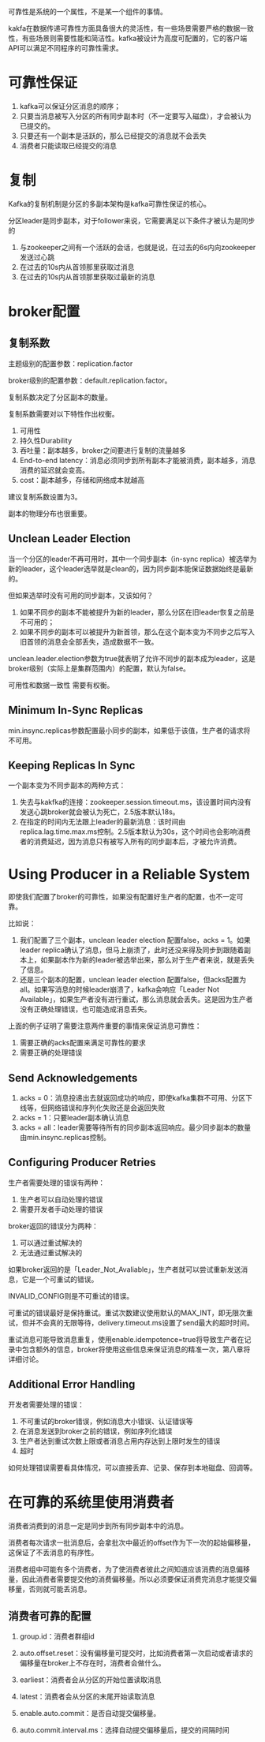 可靠性是系统的一个属性，不是某一个组件的事情。

kakfa在数据传递可靠性方面具备很大的灵活性，有一些场景需要严格的数据一致性，有些场景则需要性能和简洁性。kafka被设计为高度可配置的，它的客户端API可以满足不同程序的可靠性需求。

# 可靠性保证

1. kafka可以保证分区消息的顺序；
2. 只要当消息被写入分区的所有同步副本时（不一定要写入磁盘），才会被认为已提交的。
3. 只要还有一个副本是活跃的，那么已经提交的消息就不会丢失
4. 消费者只能读取已经提交的消息

# 复制

Kafka的复制机制是分区的多副本架构是kafka可靠性保证的核心。

分区leader是同步副本，对于follower来说，它需要满足以下条件才被认为是同步的

1. 与zookeeper之间有一个活跃的会话，也就是说，在过去的6s内向zookeeper发送过心跳
2. 在过去的10s内从首领那里获取过消息
3. 在过去的10s内从首领那里获取过最新的消息

# broker配置

## 复制系数

主题级别的配置参数：replication.factor

broker级别的配置参数：default.replication.factor。

复制系数决定了分区副本的数量。

复制系数需要对以下特性作出权衡。

1. 可用性
2. 持久性Durability
3. 吞吐量：副本越多，broker之间要进行复制的流量越多
4. End-to-end latency：消息必须同步到所有副本才能被消费，副本越多，消息消费的延迟就会变高。
5. cost：副本越多，存储和网络成本就越高



建议复制系数设置为3。

副本的物理分布也很重要。

## Unclean Leader Election

当一个分区的leader不再可用时，其中一个同步副本（in-sync replica）被选举为新的leader，这个leader选举就是clean的，因为同步副本能保证数据始终是最新的。

但如果选举时没有可用的同步副本，又该如何？

1. 如果不同步的副本不能被提升为新的leader，那么分区在旧leader恢复之前是不可用的；
2. 如果不同步的副本可以被提升为新首领，那么在这个副本变为不同步之后写入旧首领的消息会全部丢失，造成数据不一致。

unclean.leader.election参数为true就表明了允许不同步的副本成为leader，这是broker级别（实际上是集群范围内）的配置，默认为false。

可用性和数据一致性 需要有权衡。

## Minimum In-Sync Replicas

min.insync.replicas参数配置最小同步的副本，如果低于该值，生产者的请求将不可用。



## Keeping Replicas In Sync

一个副本变为不同步副本的两种方式：

1. 失去与kakfka的连接：zookeeper.session.timeout.ms，该设置时间内没有发送心跳broker就会被认为死亡，2.5版本默认18s。
2. 在指定的时间内无法跟上leader的最新消息：该时间由replica.lag.time.max.ms控制。2.5版本默认为30s，这个时间也会影响消费者的消费延迟，因为消息只有被写入所有的同步副本后，才被允许消费。

# Using Producer in a Reliable System

即使我们配置了broker的可靠性，如果没有配置好生产者的配置，也不一定可靠。

比如说：

1. 我们配置了三个副本，unclean leader election 配置false，acks = 1。如果leader replica确认了消息，但马上崩溃了，此时还没来得及同步到跟随着副本上，如果副本作为新的leader被选举出来，那么对于生产者来说，就是丢失了信息。
2. 还是三个副本的配置，unclean leader election 配置false，但acks配置为all。如果写消息的时候leader崩溃了，kafka会响应「Leader Not Available」，如果生产者没有进行重试，那么消息就会丢失。这是因为生产者没有正确处理错误，也可能造成消息丢失。

上面的例子证明了需要注意两件重要的事情来保证消息可靠性：

1. 需要正确的acks配置来满足可靠性的要求
2. 需要正确的处理错误

## Send Acknowledgements

1. acks = 0：消息投递出去就返回成功的响应，即使kafka集群不可用、分区下线等，但网络错误和序列化失败还是会返回失败
2. acks = 1：只要leader副本确认消息
3. acks = all：leader需要等待所有的同步副本返回响应。最少同步副本的数量由min.insync.replicas控制。

## Configuring Producer Retries

生产者需要处理的错误有两种：

1. 生产者可以自动处理的错误
2. 需要开发者手动处理的错误



broker返回的错误分为两种：

1. 可以通过重试解决的
2. 无法通过重试解决的

如果broker返回的是「Leader_Not_Avaliable」，生产者就可以尝试重新发送消息，它是一个可重试的错误。

INVALID_CONFIG则是不可重试的错误。

可重试的错误最好是保持重试。重试次数建议使用默认的MAX_INT，即无限次重试，但并不会真的无限等待，delivery.timeout.ms设置了send最大的超时时间。

重试消息可能导致消息重复，使用enable.idempotence=true将导致生产者在记录中包含额外的信息，broker将使用这些信息来保证消息的精准一次，第八章将详细讨论。



## Additional Error Handling

开发者需要处理的错误：

1. 不可重试的broker错误，例如消息大小错误、认证错误等
2. 在消息发送到broker之前的错误，例如序列化错误
3. 生产者达到重试次数上限或者消息占用内存达到上限时发生的错误
4. 超时

如何处理错误需要看具体情况，可以直接丢弃、记录、保存到本地磁盘、回调等。

# 在可靠的系统里使用消费者

消费者消费到的消息一定是同步到所有同步副本中的消息。

消费者每次请求一批消息后，会拿批次中最近的offset作为下一次的起始偏移量，这保证了不丢消息的有序性。

消费者组中可能有多个消费者，为了使消费者彼此之间知道应该消费的消息偏移量，因此消费者需要提交他的消费偏移量。所以必须要保证消费完消息才能提交偏移量，否则就可能丢消息。

## 消费者可靠的配置

1. group.id：消费者群组id
2. auto.offset.reset：没有偏移量可提交时，比如消费者第一次启动或者请求的偏移量在broker上不存在时，消费者会做什么。

1. earliest：消费者会从分区的开始位置读取消息
2. latest：消费者会从分区的末尾开始读取消息

1. enable.auto.commit：是否自动提交偏移量。
2. auto.commit.interval.ms：选择自动提交偏移量后，提交的间隔时间
